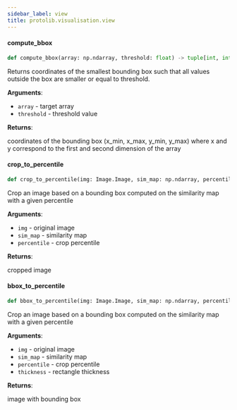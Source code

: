 ```yaml
---
sidebar_label: view
title: protolib.visualisation.view
---
```


#### compute\_bbox

```python
def compute_bbox(array: np.ndarray, threshold: float) -> tuple[int, int, int, int]
```

Returns coordinates of the smallest bounding box such that all values outside the box are smaller or equal to threshold.

**Arguments**:

- `array` - target array
- `threshold` - threshold value
  

**Returns**:

  coordinates of the bounding box (x_min, x_max, y_min, y_max) where x and y correspond to the first and second
  dimension of the array

#### crop\_to\_percentile

```python
def crop_to_percentile(img: Image.Image, sim_map: np.ndarray, percentile: float) -> Image.Image
```

Crop an image based on a bounding box computed on the similarity map with a given percentile

**Arguments**:

- `img` - original image
- `sim_map` - similarity map
- `percentile` - crop percentile
  

**Returns**:

  cropped image

#### bbox\_to\_percentile

```python
def bbox_to_percentile(img: Image.Image, sim_map: np.ndarray, percentile: float, thickness: int = 2) -> Image.Image
```

Crop an image based on a bounding box computed on the similarity map with a given percentile

**Arguments**:

- `img` - original image
- `sim_map` - similarity map
- `percentile` - crop percentile
- `thickness` - rectangle thickness
  

**Returns**:

  image with bounding box


